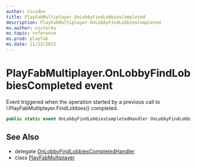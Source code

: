 ```yaml
---
author: vicodex
title: PlayFabMultiplayer.OnLobbyFindLobbiesCompleted
description: PlayFabMultiplayer.OnLobbyFindLobbiesCompleted
ms.author: victorku
ms.topic: reference
ms.prod: playfab
ms.date: 11/23/2021
---
```


# PlayFabMultiplayer.OnLobbyFindLobbiesCompleted event

Event triggered when the operation started by a previous call to !:PlayFabMultiplayer.FindLobbies() completed.

```csharp
public static event OnLobbyFindLobbiesCompletedHandler OnLobbyFindLobbiesCompleted;
```

## See Also

* delegate [OnLobbyFindLobbiesCompletedHandler](../PlayFabMultiplayer.OnLobbyFindLobbiesCompletedHandler.md)
* class [PlayFabMultiplayer](../PlayFabMultiplayer.md)

